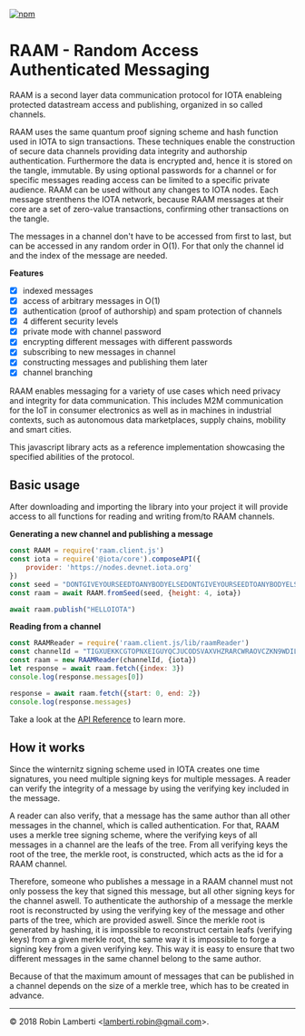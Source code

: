[![npm](https://img.shields.io/npm/v/raam.client.js.svg)](https://www.npmjs.com/package/raam.client.js)

# RAAM - Random Access Authenticated Messaging
RAAM is a second layer data communication protocol for IOTA
enableing protected datastream access and publishing, organized in so called channels.

RAAM uses the same quantum proof signing scheme and hash function used in IOTA to sign transactions. 
These techniques enable the construction of secure data channels providing data integrity and 
authorship authentication. Furthermore the data is encrypted and, hence it is stored on the tangle, 
immutable. By using optional passwords for a channel or for specific messages reading access can be limited
to a specific private audience. RAAM can be used without any changes to IOTA nodes. Each message strenthens
the IOTA network, because RAAM messages at their core are a set of zero-value transactions, confirming other 
transactions on the tangle.

The messages in a channel don't have to be accessed from first to last, but can be accessed in any random order in O(1).
For that only the channel id and the index of the message are needed.

**Features**
- [x] indexed messages
- [x] access of arbitrary messages in O(1)
- [x] authentication (proof of authorship) and spam protection of channels
- [x] 4 different security levels
- [x] private mode with channel password
- [x] encrypting different messages with different passwords
- [x] subscribing to new messages in channel
- [x] constructing messages and publishing them later
- [x] channel branching

RAAM enables messaging for a variety of use cases which need privacy and integrity for data communication. This includes
M2M communication for the IoT in consumer electronics as well as in machines in industrial contexts, such as
autonomous data marketplaces, supply chains, mobility and smart cities.

This javascript library acts as a reference implementation showcasing the specified abilities of the protocol. 

## Basic usage
After downloading and importing the library into your project it will provide access to all functions for reading and 
writing from/to RAAM channels.

**Generating a new channel and publishing a message**  
```js
const RAAM = require('raam.client.js')
const iota = require('@iota/core').composeAPI({
    provider: 'https://nodes.devnet.iota.org'
})
const seed = "DONTGIVEYOURSEEDTOANYBODYELSEDONTGIVEYOURSEEDTOANYBODYELSEDONTGIVEYOURSEEDTOANYBODYELSE"
const raam = await RAAM.fromSeed(seed, {height: 4, iota})

await raam.publish("HELLOIOTA")
```

**Reading from a channel**
```js
const RAAMReader = require('raam.client.js/lib/raamReader')
const channelId = "TIGXUEKKCGTOPNXEIGUYQCJUCODSVAXVHZRARCWRAOVCZKN9WDILGKRIDAXBJSACGDWTTVBEOIZHQTSYX"
const raam = new RAAMReader(channelId, {iota})
let response = await raam.fetch({index: 3})
console.log(response.messages[0])

response = await raam.fetch({start: 0, end: 2})
console.log(response.messages)
```

Take a look at the [API Reference](docs/api.md) to learn more.

## How it works
Since the winternitz signing scheme used in IOTA creates one time signatures, you need multiple signing keys for 
multiple messages. A reader can verify the integrity of a message by using the verifying key included in the message.

A reader can also verify, that a message has the same author than all other messages in the channel, which
is called authentication. For that, RAAM uses a merkle tree signing scheme, where the verifying keys of all messages in 
a channel are the leafs of the tree. From all verifying keys the root of the tree, the merkle root, is constructed, which 
acts as the id for a RAAM channel. 

Therefore, someone who publishes a message in a RAAM channel must not only possess the key that signed this message,
but all other signing keys for the channel aswell. To authenticate the authorship of a message the merkle root is 
reconstructed by using the verifying key of the message and other parts of the tree, which are provided aswell. 
Since the merkle root is generated by hashing, it is impossible to reconstruct certain leafs (verifying keys) from 
a given merkle root, the same way it is impossible to forge a signing key from a given verifying key. This way it is easy
to ensure that two different messages in the same channel belong to the same author.

Because of that the maximum amount of messages that can be published in a channel depends on the size of a merkle tree, 
which has to be created in advance.

* * *

&copy; 2018 Robin Lamberti \<lamberti.robin@gmail.com\>.